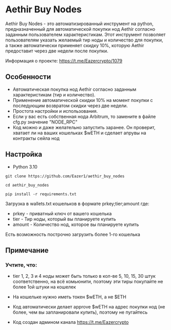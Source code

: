 # Aethir Buy Nodes

Aethir Buy Nodes - это автоматизированный инструмент на python, предназначенный для автоматической покупки нод Aethir согласно заданным пользователем характеристикам. Этот инструмент позволяет пользователям указать желаемый тир ноды и количество для покупки, а также автоматически применяет скидку 10%, которую Aethir предоставит через две недели после покупки.

Информация о проекте: https://t.me/Eazercrypto/1079

## Особенности
- Автоматическая покупка нод Aethir согласно заданным характеристикам (тир и количество).
- Применение автоматической скидки 10% на момент покупки с последующим возвратом скидки через две недели.
- Простота настройки и использования.
- Если у вас есть собственная нода Arbitrum, то замените в файле cfg.py значение "NODE_RPC"
- Код можно и даже желательно запустить заранее. Он проверит, хватает ли на ваших кошельках $wETH и сделает апрувы на контракты сейла нод

## Настройка

- Python 3.10

```
git clone https://github.com/Eazer1/aethir_buy_nodes
```
```
cd aethir_buy_nodes
```
```
pip install -r requirements.txt
```

Загрузка в wallets.txt кошельков в формате prkey;tier;amount где:
- prkey - приватный ключ от вашего кошелька
- tier - Тир ноды, который вы планируете купить
- amount -  Количество нод, которое вы планируете купить

Есть возможность построчно загрузить более 1-го кошелька

## Примечание

### Учтите, что:

- tier 1, 2, 3 и 4 ноды может быть только в кол-ве 5, 10, 15, 30 штук соответственно, на всё комьюнити, поэтому эти тиры покупайте не более 1ой штуки на кошелек
- На кошельке нужно иметь токен $wETH, а не $ETH
- Код автоматически делает approve $wETH на адрес покупки нод (не более, чем вы запланировали купить), поэтому не пугайтесь

- Код создан админом канала https://t.me/Eazercrypto
